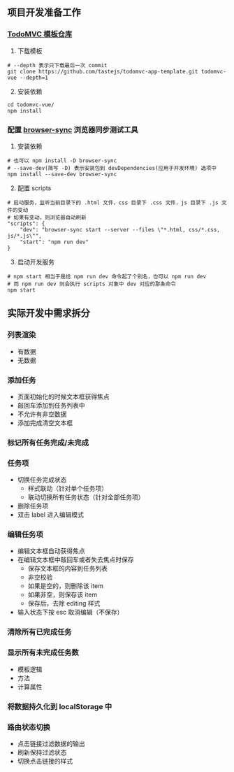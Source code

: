 ## 项目开发准备工作

### [TodoMVC 模板仓库](https://github.com/tastejs/todomvc-app-template)

1. 下载模板

```shell
# --depth 表示只下载最后一次 commit
git clone https://github.com/tastejs/todomvc-app-template.git todomvc-vue --depth=1
```

2. 安装依赖 

```shell
cd todomvc-vue/
npm install
```

### 配置 [browser-sync](http://www.browsersync.cn/) 浏览器同步测试工具

1. 安装依赖

```shell
# 也可以 npm install -D browser-sync 
# --save-dev(简写 -D) 表示安装包到 devDependencies(应用于开发环境) 选项中
npm install --save-dev browser-sync
```

2. 配置 scripts

```shell
# 启动服务，监听当前目录下的 .html 文件，css 目录下 .css 文件，js 目录下 .js 文件的变动
# 如果有变动，则浏览器自动刷新
"scripts": {
    "dev": "browser-sync start --server --files \"*.html, css/*.css, js/*.js\"",
    "start": "npm run dev"
}
```

3. 启动开发服务

```shell
# npm start 相当于是给 npm run dev 命令起了个别名，也可以 npm run dev
# 而 npm run dev 则会执行 scripts 对象中 dev 对应的那条命令
npm start
```

## 实际开发中需求拆分

### 列表渲染

* 有数据
* 无数据

### 添加任务

* 页面初始化的时候文本框获得焦点
* 敲回车添加到任务列表中
* 不允许有非空数据
* 添加完成清空文本框

### 标记所有任务完成/未完成

### 任务项

* 切换任务完成状态
    * 样式联动（针对单个任务项）
    * 联动切换所有任务状态（针对全部任务项）
* 删除任务项
* 双击 label 进入编辑模式

### 编辑任务项

* 编辑文本框自动获得焦点
* 在编辑文本框中敲回车或者失去焦点时保存
    * 保存文本框的内容到任务列表
    * 非空校验
    * 如果是空的，则删除该 item
    * 如果非空，则保存该 item
    * 保存后，去除 editing 样式
* 输入状态下按 esc 取消编辑（不保存）

### 清除所有已完成任务

### 显示所有未完成任务数

* 模板逻辑
* 方法
* 计算属性

### 将数据持久化到 localStorage 中

### 路由状态切换

* 点击链接过滤数据的输出
* 刷新保持过滤状态
* 切换点击链接的样式
